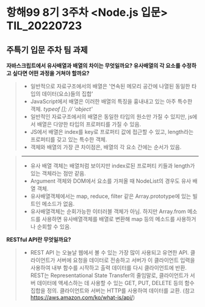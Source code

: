# 항해99 8기 3주차 <Node.js 입문> TIL_20220723 #
## 주특기 입문 주차 팀 과제 ##
**자바스크립트에서 유사배열과 배열의 차이는 무엇일까요?
유사배열의 각 요소를 수정하고 싶다면 어떤 과정을 거쳐야 할까요?**
>   * 일반적으로 자료구조에서의 배열은 '연속된 메모리 공간에 나열된 동일한 타입의 데이터(요소)들의 집합'
>   * JavaScript에서 배열은 이러한 배열의 특징을 흉내내고 있는 아주 특수한 객체.  *typeof []; // 'object'*
>   * 일반적인 자료구조에서의 배열은 동일한 타입의 원소만 가질 수 있지만, js에서 배열은 다양한 타입의 프로퍼티를 가질 수 있음.
>   * JS에서 배열은 index를 key로 프로퍼티 값에 접근할 수 있고, length라는 프로퍼티를 갖고 있는 특수한 객체.
>   * 객체와 배열의 가장 큰 차이점은, 배열의 각 요소 간에는 순서가 있음.

>   ---
>   * 유사 배열 객체는 배열처럼 보이지만 index로된 프로퍼티 키들과 length가 있는 객체라는 점만 같음.
>   * Argument 객체와 DOM에서 요소를 가져올 때 NodeList의 경우도 유사 배열 객체.
>   * 유사배열객체에서는 map, reduce, filter 같은 Array.prototype에 있는 빌트인 메소드가 없음.
>   * 유사배열객체는 순회가능한 이터러블 객체가 아님. 하지만 Array.from 메소드를 사용하면 유사배열객체를 배열로 변환해 map 등의 메소드를 사용하거나 순회할 수 있음.

**RESTful API란 무엇일까요?**
>   * REST API 는 오늘날 웹에서 볼 수 있는 가장 많이 사용되고 유연한 API. 클라이언트가 서버에 요청을 데이터로 전송하고 서버가 이 클라이언트 입력을 사용하여 내부 함수를 시작하고 출력 데이터를 다시 클라이언트에 반환. REST는 Representational State Transfer의 줄임말로, 클라이언트가 서버 데이터에 액세스하는 데 사용할 수 있는 GET, PUT, DELETE 등의 함수 집합을 정의. 클라이언트와 서버는 HTTP를 사용하여 데이터를 교환. (참고 https://aws.amazon.com/ko/what-is/api/)
